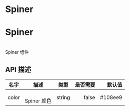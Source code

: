 # Spiner

# Spiner

<br/> Spiner 组件<br/>

## API 描述

| 名字  |          描述          |  类型  | 是否需要 |  默认值 |
| ----- | :--------------------: | :----: | -------: | ------: |
| color | <br/> Spiner 颜色<br/> | string |    false | #108ee9 |
